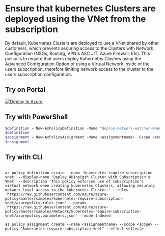 # Ensure that kubernetes Clusters are deployed using the VNet from the subscription 

By default, Kubernetes Clusters are deployed to use a VNet shared by other customers, which prevents securing access to the Clusters with Network Configuration (NSGs, Routing, VPN's ASC JIT, Azure Firewall, Etc).  This policy is to require that users deploy Kubernetes Clusters using the Advanced Configuration Option of using a Virtual Network inside of the users subscription, therefore limiting network access to the cluster to the users subscription configuration.

## Try on Portal

[![Deploy to Azure](http://azuredeploy.net/deploybutton.png)](https://portal.azure.com/#blade/Microsoft_Azure_Policy/CreatePolicyDefinitionBlade/uri/https%3A%2F%2Fraw.githubusercontent.com%2FAzure%2Fazure-policy%2Fmaster%2Fsamples%2FNetwork%2Fkubernetes-require-subscription-vnet%2Fazurepolicy.json)

## Try with PowerShell

````powershell
$definition = New-AzPolicyDefinition -Name "deploy-network-watcher-when-virtual-network-created" -DisplayName "Deploy Kubernetes Cluster with Subscription's VNet" -description "This policy enforces use of subscription's virtual network when creating Kubernetes Clusters, allowing securing network level access to the Kubernetes Cluster." -Policy 'https://raw.githubusercontent.com/Azure/azure-policy/master/samples/Network/kubernetes-require-subscription-vnet/azurepolicy.rules.json' -Parameter 'https://raw.githubusercontent.com/Azure/azure-policy/master/samples/Network/kubernetes-require-subscription-vnet/azurepolicy.parameters.json' -Mode Indexed
$definition
$assignment = New-AzPolicyAssignment -Name <assignmentname> -Scope <scope> -PolicyDefinition $definition -effect <Effect>
$assignment 
````

## Try with CLI

````cli

az policy definition create --name 'kubernetes-require-subscription-vnet' --display-name 'Deploy HDInsigth Cluster with Subscription's VNet' --description 'This policy enforces use of subscription's virtual network when creating kubernetes Clusters, allowing securing network level access to the kubernetes Cluster.' --rules 'https://raw.githubusercontent.com/Azure/azure-policy/master/samples/kubernetes-require-subscription-vnet/azurepolicy.rules.json' --params 'https://raw.githubusercontent.com/Azure/azure-policy/master/samples/Network/kubernetes-require-subscription-vnet/azurepolicy.parameters.json' --mode Indexed

az policy assignment create --name <assignmentname> --scope <scope> --policy "kubernetes-require-subscription-vnet" --effect <effect>

````

